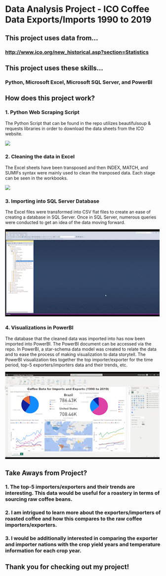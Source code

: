# Data Analysis Project - ICO Coffee Data Exports/Imports 1990 to 2019

## This project uses data from...

### http://www.ico.org/new_historical.asp?section=Statistics

## This project uses these skills...

### **Python**, **Microsoft Excel**, **Microsoft SQL Server**, and **PowerBI**

## How does this project work?

### 1. Python Web Scraping Script
The Python Script that can be found in the repo utilizes beautifulsoup & requests libraries in order to download the data sheets from the ICO website.

<img src="https://github.com/cpadierna/DataAnalysis/blob/main/pythonscript_gif.gif" width="500">

### 2. Cleaning the data in Excel
The Excel sheets have been transposed and then INDEX, MATCH, and SUMIFs syntax were mainly used to clean the tranposed data. 
Each stage can be seen in the workbooks.

<img src="https://github.com/cpadierna/DataAnalysis/blob/main/excel_gif.gif" width="500">

### 3. Importing into SQL Server Database
The Excel files were transformed into CSV flat files to create an ease of creating a database in SQL Server.
Once in SQL Server, numerous queries were conducted to get an idea of the data moving forward.

<img src="https://github.com/cpadierna/DataAnalysis/blob/main/sqlserver_gif.gif" width="500">

### 4. Visualizations in PowerBI
The database that the cleaned data was imported into has now been imported into PowerBI. The PowerBI document can be accessed via the repo.
In PowerBI, a star-schema data model was created to relate the data and to ease the process of making visualization to data storytell.
The PowerBI visualization ties together the top importer/exporter for the time period, top-5 exporters/importers data and their trends, etc.

<img src="https://github.com/cpadierna/DataAnalysis/blob/main/powerbi_gif.gif" width="500">

## Take Aways from Project?

### 1. The top-5 importers/exporters and their trends are interesting. This data would be useful for a roastery in terms of sourcing raw coffee beans.
### 2. I am intrigued to learn more about the exporters/importers of roasted coffee and how this compares to the raw coffee importers/exporters.
### 3. I would be additionally interested in comparing the exporter and importer nations with the crop yield years and temperature information for each crop year.

## Thank you for checking out my project!
